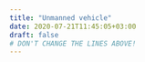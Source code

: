 ```yaml
---
title: "Unmanned vehicle"
date: 2020-07-21T11:45:05+03:00
draft: false
# DON'T CHANGE THE LINES ABOVE!
---
```

